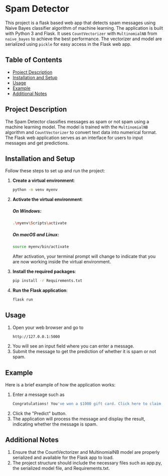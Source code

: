 # Spam Detector

This project is a flask based web app that detects spam messages using Naive Bayes classifier algorithm of machine learning. The application is built with Python 3 and Flask. It uses `CountVectorizer` with `MultinomialNB` from `naive_bayes` to achieve the best performance. The vectorizer and model are serialized using `pickle` for easy access in the Flask web app.

## Table of Contents
- [Project Description](#project-description)
- [Installation and Setup](#installation-and-setup)
- [Usage](#usage)
- [Example](#example)
- [Additional Notes](#additional-notes)

## Project Description <a name='project-description'></a>

The Spam Detector classifies messages as spam or not spam using a machine learning model. The model is trained with the `MultinomialNB` algorithm and `CountVectorizer` to convert text data into numerical format. The Flask web application serves as an interface for users to input messages and get predictions.

## Installation and Setup <a name='installation-and-setup'></a>

Follow these steps to set up and run the project:

1. **Create a virtual environment**:

   ```bash
   python -m venv myenv
   ```
2. **Activate the virtual environment**:

    ##### On Windows:

    ```bash
    .\myenv\Scripts\activate
    ```

    ##### On macOS and Linux:

    ```bash
    source myenv/bin/activate
    ```
    After activation, your terminal prompt will change to indicate that you are now working inside the virtual environment.

3. **Install the required packages**:

    ```bash
    pip install -r Requirements.txt
    ```

4. **Run the Flask application**:

    ```bash
    flask run
    ```

## Usage  <a name='usage'></a>
1. Open your web browser and go to
   ```bash
   http://127.0.0.1:5000
   ```
2. You will see an input field where you can enter a message.
3. Submit the message to get the prediction of whether it is spam or not spam.

## Example  <a name='example'></a>
Here is a brief example of how the application works:

1. Enter a message such as
   ```bash
   Congratulations! You've won a $1000 gift card. Click here to claim your prize here in this below link https://bitelottery4567.com/3frfty-ofgdf.
   ```
3. Click the "Predict" button.
4. The application will process the message and display the result, indicating whether the message is spam.
   
## Additional Notes  <a name='additional-notes'></a>
1. Ensure that the CountVectorizer and MultinomialNB model are properly serialized and available for the Flask app to load.
2. The project structure should include the necessary files such as app.py, the serialized model file, and Requirements.txt.
